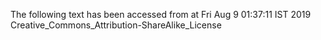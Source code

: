 The following text has been accessed from at Fri Aug 9 01:37:11 IST 2019
Creative_Commons_Attribution-ShareAlike_License
